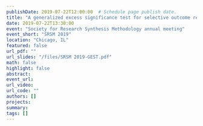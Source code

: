 ```yaml
---
publishDate: 2019-07-22T12:00:00  # Schedule page publish date.
title: "A generalized excess significance test for selective outcome reporting with dependent effect sizes"
date: 2019-07-22T13:30:00
event: "Society for Research Synthesis Methodology annual meeting"
event_short: "SRSM 2019"
location: "Chicago, IL"
featured: false
url_pdf: ""
url_slides: "/files/SRSM 2019-GEST.pdf"
math: false
highlight: false
abstract: 
event_url: 
url_video: 
url_code: ""
authors: []
projects: 
summary: 
tags: []
---
```

